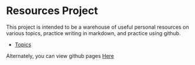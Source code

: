 # Resources Project #

This project is intended to be a warehouse of useful personal resources on various topics, practice writing in markdown, and practice using github.

* [Topics](docs/index.md)

Alternately, you can view github pages [Here](https://chuckfisher313.github.io/Resources)
